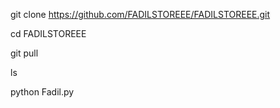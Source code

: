 git clone https://github.com/FADILSTOREEE/FADILSTOREEE.git

cd FADILSTOREEE

git pull 

ls

python Fadil.py
